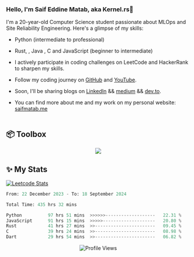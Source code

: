 ### Hello, I'm Saif Eddine Matab, aka Kernel.rs👋

I'm a 20-year-old Computer Science student passionate about MLOps and Site Reliability Engineering. Here's a glimpse of my skills:

- Python (intermediate to professional)
- Rust, , Java , C and JavaScript (beginner to intermediate)

- I actively participate in coding challenges on LeetCode and HackerRank to sharpen my skills.
- Follow my coding journey on [GitHub](https://github.com/Kernel-rb) and [YouTube](https://www.youtube.com/channel/UCnnPEdrDX0LJd2yJ7Q_TnKg).
- Soon, I'll be sharing blogs on [LinkedIn](https://www.linkedin.com/in/saif-matab/) && [medium](https://medium.com/@kernel.rb)  && [dev.to](https://dev.to/kernelrb).
- You can find more about me and my work on my personal website: [saifmatab.me](https://www.saifmatab.me/)
<br> <br>
## 📦 Toolbox
<p align="center">
  <a href="https://skillicons.dev">
    <img src="https://skillicons.dev/icons?i=py,rust,c,java,js,neovim" />
  </a>
</p>


## ✨ My Stats

[![Leetcode Stats](https://leetcard.jacoblin.cool/Kernel-rb)](https://leetcode.com/Kernel-rb)


<!--START_SECTION:waka-->

```python
From: 22 December 2023 - To: 18 September 2024

Total Time: 435 hrs 32 mins

Python          97 hrs 51 mins  >>>>>>-------------------   22.31 %
JavaScript      91 hrs 15 mins  >>>>>--------------------   20.80 %
Rust            41 hrs 27 mins  >>-----------------------   09.45 %
C               39 hrs 24 mins  >>-----------------------   08.98 %
Dart            29 hrs 54 mins  >>-----------------------   06.82 %
```

<!--END_SECTION:waka-->


<div align="center">
  <img src="https://komarev.com/ghpvc/?username=Kernel-rb&label=PROFILE+VIEWS" alt="Profile Views">
</div>
